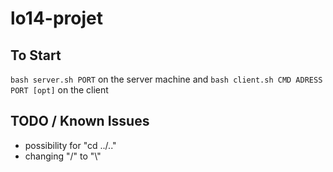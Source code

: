 # lo14-projet
## To Start
`bash server.sh PORT` on the server machine and
`bash client.sh CMD ADRESS PORT [opt]` on the client
## TODO / Known Issues
 - possibility for "cd ../.."
 - changing "/" to "\\"
